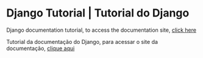 # Django Tutorial | Tutorial do Django
Django documentation tutorial, to access the documentation site, [click here](https://docs.djangoproject.com/en/4.0/intro/tutorial01/)

Tutorial da documentação do Django, para acessar o site da documentação, [clique aqui](https://docs.djangoproject.com/en/4.0/intro/tutorial01/)
